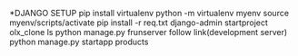 *DJANGO SETUP
pip install virtualenv
python -m virtualenv myenv
source myenv/scripts/activate
pip install -r req.txt
django-admin startproject olx_clone
ls
python manage.py frunserver
follow link(development server)
python manage.py startapp products